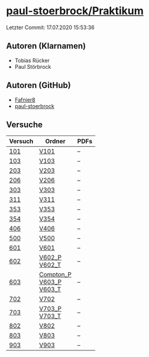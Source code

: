 # [paul-stoerbrock/Praktikum](https://github.com/paul-stoerbrock/Praktikum)

Letzter Commit: 17.07.2020 15:53:36

## Autoren (Klarnamen)
- Tobias Rücker
- Paul Störbrock

## Autoren (GitHub)
- [Fafnier8](https://github.com/Fafnier8)
- [paul-stoerbrock](https://github.com/paul-stoerbrock)

## Versuche

|        Versuch         |                                                                                                                  Ordner                                                                                                                   |PDFs|
|------------------------|-------------------------------------------------------------------------------------------------------------------------------------------------------------------------------------------------------------------------------------------|----|
|[101](../../versuch/101)|[V101](https://github.com/paul-stoerbrock/Praktikum/tree/master/V101)                                                                                                                                                                      |–   |
|[103](../../versuch/103)|[V103](https://github.com/paul-stoerbrock/Praktikum/tree/master/V103)                                                                                                                                                                      |–   |
|[203](../../versuch/203)|[V203](https://github.com/paul-stoerbrock/Praktikum/tree/master/V203)                                                                                                                                                                      |–   |
|[206](../../versuch/206)|[V206](https://github.com/paul-stoerbrock/Praktikum/tree/master/V206)                                                                                                                                                                      |–   |
|[303](../../versuch/303)|[V303](https://github.com/paul-stoerbrock/Praktikum/tree/master/V303)                                                                                                                                                                      |–   |
|[311](../../versuch/311)|[V311](https://github.com/paul-stoerbrock/Praktikum/tree/master/V311)                                                                                                                                                                      |–   |
|[353](../../versuch/353)|[V353](https://github.com/paul-stoerbrock/Praktikum/tree/master/V353)                                                                                                                                                                      |–   |
|[354](../../versuch/354)|[V354](https://github.com/paul-stoerbrock/Praktikum/tree/master/V354)                                                                                                                                                                      |–   |
|[406](../../versuch/406)|[V406](https://github.com/paul-stoerbrock/Praktikum/tree/master/V406)                                                                                                                                                                      |–   |
|[500](../../versuch/500)|[V500](https://github.com/paul-stoerbrock/Praktikum/tree/master/V500)                                                                                                                                                                      |–   |
|[601](../../versuch/601)|[V601](https://github.com/paul-stoerbrock/Praktikum/tree/master/V601)                                                                                                                                                                      |–   |
|[602](../../versuch/602)|[V602_P](https://github.com/paul-stoerbrock/Praktikum/tree/master/V602_P)<br/>[V602_T](https://github.com/paul-stoerbrock/Praktikum/tree/master/V602_T)                                                                                    |–   |
|[603](../../versuch/603)|[Compton_P](https://github.com/paul-stoerbrock/Praktikum/tree/master/Compton_P)<br/>[V603_P](https://github.com/paul-stoerbrock/Praktikum/tree/master/V603_P)<br/>[V603_T](https://github.com/paul-stoerbrock/Praktikum/tree/master/V603_T)|–   |
|[702](../../versuch/702)|[V702](https://github.com/paul-stoerbrock/Praktikum/tree/master/V702)                                                                                                                                                                      |–   |
|[703](../../versuch/703)|[V703_P](https://github.com/paul-stoerbrock/Praktikum/tree/master/V703_P)<br/>[V703_T](https://github.com/paul-stoerbrock/Praktikum/tree/master/V703_T)                                                                                    |–   |
|[802](../../versuch/802)|[V802](https://github.com/paul-stoerbrock/Praktikum/tree/master/V802)                                                                                                                                                                      |–   |
|[803](../../versuch/803)|[V803](https://github.com/paul-stoerbrock/Praktikum/tree/master/V803)                                                                                                                                                                      |–   |
|[903](../../versuch/903)|[V903](https://github.com/paul-stoerbrock/Praktikum/tree/master/V903)                                                                                                                                                                      |–   |
